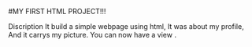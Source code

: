 #MY FIRST HTML PROJECT!!!

Discription
It build a simple webpage using html, 
It was about my profile,
And it carrys my picture.
 You can now have a view .